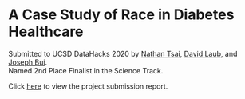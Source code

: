 # A Case Study of Race in Diabetes Healthcare
Submitted to UCSD DataHacks 2020 by [Nathan Tsai](https://www.github.com/nhtsai), [David Laub](https://github.com/d-laub), and [Joseph Bui](https://github.com/JosephBui21).  
Named 2nd Place Finalist in the Science Track.  

Click [here](./DataHacks2020%20-%20Chronic%20Disease%20Report.pdf) to view the project submission report.
